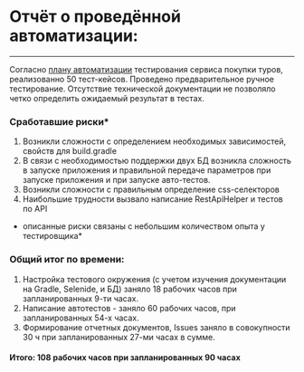# Отчёт о проведённой автоматизации:
***
Согласно [плану автоматизации](https://github.com/Andrey-Shelikhanov/Diploma.QA.Engineer/blob/main/documentation/Plan.md) тестирования сервиса покупки туров, реализованно 50 тест-кейсов.  Проведено предварительное ручное тестирование.
Отсутствие технической документации не позволяло четко определить ожидаемый результат в тестах.

### Сработавшие риски*

1. Возникли сложности с определением необходимых зависимостей, свойств для build.gradle
2. В связи с необходимостью поддержки двух БД возникла сложность в запуске приложения и правильной передаче параметров при запуске приложения и при запуске авто-тестов.
3. Возникли сложности с правильным определение css-селекторов
4. Наибольшие трудности вызвало написание RestApiHelper и тестов по API

* описанные риски связаны с небольшим количеством опыта у тестировщика*

### Общий итог по времени:

1. Настройка тестового окружения (с учетом изучения документации на Gradle, Selenide, и БД) заняло 18 рабочих часов при запланированных 9-ти часах.
2. Написание автотестов - заняло 60 рабочих часов, при запланированных 54-х часах.
3. Формирование отчетных документов, Issues заняло в совокупности 30 ч при запланированных 27-ми часах в сумме.

#### Итого: 108 рабочих часов при запланированных 90 часах

